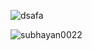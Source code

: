 ![dsafa](https://user-images.githubusercontent.com/74548051/222748946-3d326cbc-fc76-4d69-ad39-73825ce1650a.gif)

<p align="left"> <img src="https://komarev.com/ghpvc/?username=subhayan0022&label=Profile%20views&color=0e75b6&style=flat" alt="subhayan0022" /> </p>
<p align="left">
</p>
